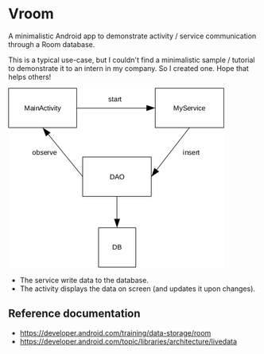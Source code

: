 # Vroom
A minimalistic Android app to demonstrate activity / service communication through a Room database.

This is a typical use-case, but I couldn't find a minimalistic sample / tutorial to demonstrate it to an intern in my company. So I created one. Hope that helps others!

![General design](/doc/design.png)

* The service write data to the database.
* The activity displays the data on screen (and updates it upon changes).

## Reference documentation

* https://developer.android.com/training/data-storage/room
* https://developer.android.com/topic/libraries/architecture/livedata
